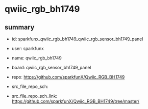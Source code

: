 # qwiic_rgb_bh1749
 
## summary 
* id: sparkfunx_qwiic_rgb_bh1749_qwiic_rgb_sensor_bh1749_panel
* user: sparkfunx
* name: qwiic_rgb_bh1749
* board: qwiic_rgb_sensor_bh1749_panel
* repo: https://github.com/sparkfunX/Qwiic_RGB_BH1749



* src_file_repo_sch: 
* src_file_repo_sch_link: https://github.com/sparkfunX/Qwiic_RGB_BH1749/tree/master/




